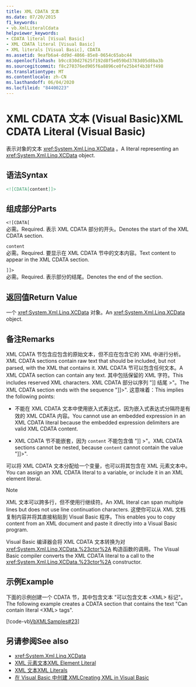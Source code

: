 ```yaml
---
title: XML CDATA 文本
ms.date: 07/20/2015
f1_keywords:
- vb.XmlLiteralCdata
helpviewer_keywords:
- CDATA literal [Visual Basic]
- XML CDATA literal [Visual Basic]
- XML literals [Visual Basic], CDATA
ms.assetid: 9eafb6a4-dd9d-4866-85e8-0654c65abc44
ms.openlocfilehash: b9cc830d27625f192d8f5e059bd3783d05d8ba3b
ms.sourcegitcommit: f8c270376ed905f6a8896ce0fe25b4f4b38ff498
ms.translationtype: MT
ms.contentlocale: zh-CN
ms.lasthandoff: 06/04/2020
ms.locfileid: "84400223"
---
```

# <a name="xml-cdata-literal-visual-basic"></a><span data-ttu-id="8c951-102">XML CDATA 文本 (Visual Basic)</span><span class="sxs-lookup"><span data-stu-id="8c951-102">XML CDATA Literal (Visual Basic)</span></span>
<span data-ttu-id="8c951-103">表示对象的文本 <xref:System.Xml.Linq.XCData> 。</span><span class="sxs-lookup"><span data-stu-id="8c951-103">A literal representing an <xref:System.Xml.Linq.XCData> object.</span></span>  
  
## <a name="syntax"></a><span data-ttu-id="8c951-104">语法</span><span class="sxs-lookup"><span data-stu-id="8c951-104">Syntax</span></span>  
  
```xml  
<![CDATA[content]]>  
```  
  
## <a name="parts"></a><span data-ttu-id="8c951-105">组成部分</span><span class="sxs-lookup"><span data-stu-id="8c951-105">Parts</span></span>  
 `<![CDATA[`  
 <span data-ttu-id="8c951-106">必需。</span><span class="sxs-lookup"><span data-stu-id="8c951-106">Required.</span></span> <span data-ttu-id="8c951-107">表示 XML CDATA 部分的开头。</span><span class="sxs-lookup"><span data-stu-id="8c951-107">Denotes the start of the XML CDATA section.</span></span>  
  
 `content`  
 <span data-ttu-id="8c951-108">必需。</span><span class="sxs-lookup"><span data-stu-id="8c951-108">Required.</span></span> <span data-ttu-id="8c951-109">要显示在 XML CDATA 节中的文本内容。</span><span class="sxs-lookup"><span data-stu-id="8c951-109">Text content to appear in the XML CDATA section.</span></span>  
  
 `]]>`  
 <span data-ttu-id="8c951-110">必需。</span><span class="sxs-lookup"><span data-stu-id="8c951-110">Required.</span></span> <span data-ttu-id="8c951-111">表示部分的结尾。</span><span class="sxs-lookup"><span data-stu-id="8c951-111">Denotes the end of the section.</span></span>  
  
## <a name="return-value"></a><span data-ttu-id="8c951-112">返回值</span><span class="sxs-lookup"><span data-stu-id="8c951-112">Return Value</span></span>  
 <span data-ttu-id="8c951-113">一个 <xref:System.Xml.Linq.XCData> 对象。</span><span class="sxs-lookup"><span data-stu-id="8c951-113">An <xref:System.Xml.Linq.XCData> object.</span></span>  
  
## <a name="remarks"></a><span data-ttu-id="8c951-114">备注</span><span class="sxs-lookup"><span data-stu-id="8c951-114">Remarks</span></span>  
 <span data-ttu-id="8c951-115">XML CDATA 节包含应包含的原始文本，但不应在包含它的 XML 中进行分析。</span><span class="sxs-lookup"><span data-stu-id="8c951-115">XML CDATA sections contain raw text that should be included, but not parsed, with the XML that contains it.</span></span> <span data-ttu-id="8c951-116">XML CDATA 节可以包含任何文本。</span><span class="sxs-lookup"><span data-stu-id="8c951-116">A XML CDATA section can contain any text.</span></span> <span data-ttu-id="8c951-117">其中包括保留的 XML 字符。</span><span class="sxs-lookup"><span data-stu-id="8c951-117">This includes reserved XML characters.</span></span> <span data-ttu-id="8c951-118">XML CDATA 部分以序列 "]] 结尾 >"。</span><span class="sxs-lookup"><span data-stu-id="8c951-118">The XML CDATA section ends with the sequence "]]>".</span></span> <span data-ttu-id="8c951-119">这意味着：</span><span class="sxs-lookup"><span data-stu-id="8c951-119">This implies the following points:</span></span>  
  
- <span data-ttu-id="8c951-120">不能在 XML CDATA 文本中使用嵌入式表达式，因为嵌入式表达式分隔符是有效的 XML CDATA 内容。</span><span class="sxs-lookup"><span data-stu-id="8c951-120">You cannot use an embedded expression in an XML CDATA literal because the embedded expression delimiters are valid XML CDATA content.</span></span>  
  
- <span data-ttu-id="8c951-121">XML CDATA 节不能嵌套，因为 `content` 不能包含值 "]] >"。</span><span class="sxs-lookup"><span data-stu-id="8c951-121">XML CDATA sections cannot be nested, because `content` cannot contain the value "]]>".</span></span>  
  
 <span data-ttu-id="8c951-122">可以将 XML CDATA 文本分配给一个变量，也可以将其包含在 XML 元素文本中。</span><span class="sxs-lookup"><span data-stu-id="8c951-122">You can assign an XML CDATA literal to a variable, or include it in an XML element literal.</span></span>  
  
> [!NOTE]
> <span data-ttu-id="8c951-123">XML 文本可以跨多行，但不使用行继续符。</span><span class="sxs-lookup"><span data-stu-id="8c951-123">An XML literal can span multiple lines but does not use line continuation characters.</span></span> <span data-ttu-id="8c951-124">这使你可以从 XML 文档复制内容并将其直接粘贴到 Visual Basic 程序。</span><span class="sxs-lookup"><span data-stu-id="8c951-124">This enables you to copy content from an XML document and paste it directly into a Visual Basic program.</span></span>  
  
 <span data-ttu-id="8c951-125">Visual Basic 编译器会将 XML CDATA 文本转换为对 <xref:System.Xml.Linq.XCData.%23ctor%2A> 构造函数的调用。</span><span class="sxs-lookup"><span data-stu-id="8c951-125">The Visual Basic compiler converts the XML CDATA literal to a call to the <xref:System.Xml.Linq.XCData.%23ctor%2A> constructor.</span></span>  
  
## <a name="example"></a><span data-ttu-id="8c951-126">示例</span><span class="sxs-lookup"><span data-stu-id="8c951-126">Example</span></span>  
 <span data-ttu-id="8c951-127">下面的示例创建一个 CDATA 节，其中包含文本 "可以包含文本 \<XML> 标记"。</span><span class="sxs-lookup"><span data-stu-id="8c951-127">The following example creates a CDATA section that contains the text "Can contain literal \<XML> tags".</span></span>  
  
 [!code-vb[VbXMLSamples#23](~/samples/snippets/visualbasic/VS_Snippets_VBCSharp/VbXMLSamples/VB/XMLSamples11.vb#23)]  
  
## <a name="see-also"></a><span data-ttu-id="8c951-128">另请参阅</span><span class="sxs-lookup"><span data-stu-id="8c951-128">See also</span></span>

- <xref:System.Xml.Linq.XCData>
- [<span data-ttu-id="8c951-129">XML 元素文本</span><span class="sxs-lookup"><span data-stu-id="8c951-129">XML Element Literal</span></span>](xml-element-literal.md)
- [<span data-ttu-id="8c951-130">XML 文本</span><span class="sxs-lookup"><span data-stu-id="8c951-130">XML Literals</span></span>](index.md)
- [<span data-ttu-id="8c951-131">在 Visual Basic 中创建 XML</span><span class="sxs-lookup"><span data-stu-id="8c951-131">Creating XML in Visual Basic</span></span>](../../programming-guide/language-features/xml/creating-xml.md)
